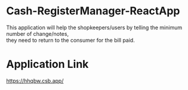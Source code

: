 # Cash-RegisterManager-ReactApp

This application will help the shopkeepers/users by telling the minimum number of change/notes, <br>
they need to return to the consumer for the bill paid.

# Application Link
https://hhqbw.csb.app/
